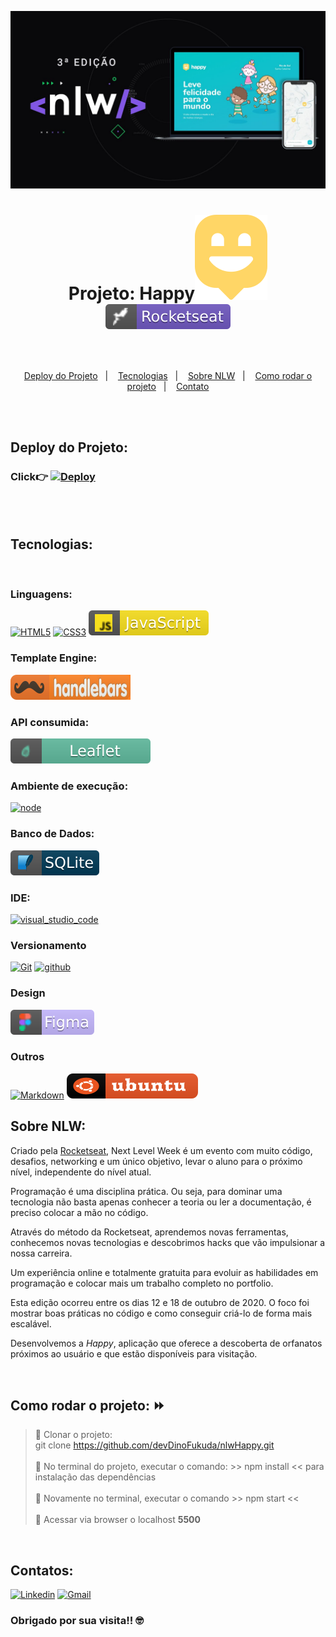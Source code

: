 
![Image](./public/images/maxresdefault.jpeg?raw=true)

# <p align='center'> Projeto: Happy![Image](./public/images/map-marker.svg?raw=true) <a href="https://rocketseat.com.br/" target="_blank"><img src="./badges/rocketseat.svg" alt="Rocketseat"></a> 

</p> 
<br>

<p align="center">
  <a href="#-Deploy-do-projeto">Deploy do Projeto</a>&nbsp;&nbsp;&nbsp;|&nbsp;&nbsp;&nbsp;
  <a href="#-Tecnologias">Tecnologias</a>&nbsp;&nbsp;&nbsp;|&nbsp;&nbsp;&nbsp;
  <a href="#-Sobre-NLW">Sobre NLW</a>&nbsp;&nbsp;&nbsp;|&nbsp;&nbsp;&nbsp;
  <a href="#-Como-rodar-o-projeto">Como rodar o projeto</a>&nbsp;&nbsp;&nbsp;|&nbsp;&nbsp;&nbsp;
  <a href="#-Entre-em-contato">Contato</a>
</p>
<br><br>

## Deploy do Projeto: 

### Click:point_right: [![Deploy](https://www.herokucdn.com/deploy/button.svg)](https://deploy-nlw-happy.herokuapp.com/) 
<br>
<br>

## Tecnologias:
<br>

### Linguagens:
[![HTML5](https://prototypicalpro.github.io/prototypicalpro/readme/badge-26.svg)](#)
[![CSS3](https://prototypicalpro.github.io/prototypicalpro/readme/badge-27.svg)](#)
![Javascript](./badges/javascript.svg?raw=true)

### Template Engine:
![hbs](./badges/handlebars.svg?raw=true)

### API consumida:
![hbs](./badges/leaflet.svg?raw=true)

### Ambiente de execução:
[![node](https://aleen42.github.io/badges/src/node.svg)](#)

### Banco de Dados:
![sqLite](./badges/sqLite.svg?raw=true)

### IDE:
[![visual_studio_code](https://aleen42.github.io/badges/src/visual_studio_code.svg)](#)

### Versionamento
[![Git](https://prototypicalpro.github.io/prototypicalpro/readme/badge-32.svg)](#) [![github](https://aleen42.github.io/badges/src/github.svg)](https://github.com/)

### Design
![Figma](./badges/figma.svg?raw=true)

### Outros
[![Markdown](https://prototypicalpro.github.io/prototypicalpro/readme/badge-34.svg)](#) 
![ubuntu](./badges/ubuntu.svg?raw=true)
<br>

## Sobre NLW:
<p>
Criado pela <a href="https://rocketseat.com.br/" target="_blank">Rocketseat</a>, Next Level Week é um evento com muito código, desafios, networking e um único objetivo, levar o aluno para o próximo nível, independente do nível atual.

Programação é uma disciplina prática. Ou seja, para dominar uma tecnologia não basta apenas conhecer a teoria ou ler a documentação, é preciso colocar a mão no código.

Através do método da Rocketseat, aprendemos novas ferramentas, conhecemos novas tecnologias e descobrimos hacks que vão impulsionar a nossa carreira.

Um experiência online e totalmente gratuita para evoluir as habilidades em programação e colocar mais um trabalho completo no portfolio.

Esta edição ocorreu entre os dias 12 e 18 de outubro de 2020. O foco foi mostrar boas práticas no código e como conseguir criá-lo de forma mais escalável.

Desenvolvemos a _Happy_, aplicação que oferece a descoberta de orfanatos próximos ao usuário e que estão disponíveis para visitação.

<br>

## Como rodar o projeto: :fast_forward:

>:small_blue_diamond: Clonar o projeto: <br> 
git clone https://github.com/devDinoFukuda/nlwHappy.git <br> <br>
:small_blue_diamond: No terminal do projeto, executar o comando: >> npm install << para instalação das dependências <br> <br>
:small_blue_diamond: Novamente no terminal, executar o comando >> npm start << <br> <br>
:small_blue_diamond: Acessar via browser o localhost **5500**

<br>

## Contatos:

[![Linkedin](https://img.shields.io/badge/-LinkedIn-blue?style=flat-square&logo=Linkedin&logoColor=white&link=link_do_seu_perfil_no_linkedin)](www.linkedin.com/in/devdinofukuda)
[![Gmail](https://img.shields.io/badge/-Gmail-c14438?style=flat-square&logo=Gmail&logoColor=white&link=mailto:seu_email)](mailto:dev.dinofukuda@gmail.com)

### Obrigado por sua visita!! :nerd_face: